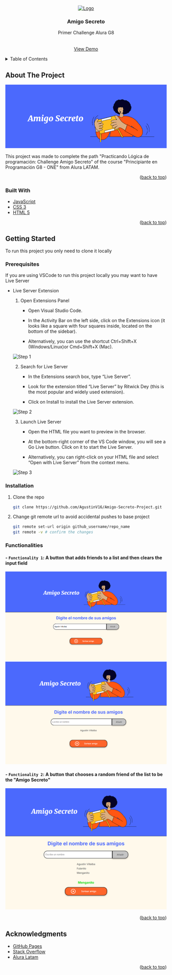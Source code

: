 <!-- Improved compatibility of back to top link: See: https://github.com/othneildrew/Best-README-Template/pull/73 -->
<a id="readme-top"></a>
<!--
*** Thanks for checking out the Best-README-Template. If you have a suggestion
*** that would make this better, please fork the repo and create a pull request
*** or simply open an issue with the tag "enhancement".
*** Don't forget to give the project a star!
*** Thanks again! Now go create something AMAZING! :D
-->



<!-- PROJECT SHIELDS -->
<!--
*** I'm using markdown "reference style" links for readability.
*** Reference links are enclosed in brackets [ ] instead of parentheses ( ).
*** See the bottom of this document for the declaration of the reference variables
*** for contributors-url, forks-url, etc. This is an optional, concise syntax you may use.
*** https://www.markdownguide.org/basic-syntax/#reference-style-links
-->


<!-- PROJECT LOGO -->
<br />
<div align="center">
  <a href="https://github.com/github_username/repo_name">
    <img src="https://play-lh.googleusercontent.com/yDjaHCaOn_O89vnY7eOKH6ElEBtJrmN2CSI4yhiP1_GVC2zrxXWSFGxO0lt9-CU0mV4" alt="Logo" width="80" height="80">
  </a>

<h3 align="center">Amigo Secreto</h3>

  <p align="center">
    Primer Challenge Alura G8
    <br />
    <br />
    <br />
    <a href="https://agustinv16.github.io/Amigo-Secreto-Project/">View Demo</a>
  </p>
</div>



<!-- TABLE OF CONTENTS -->
<details>
  <summary>Table of Contents</summary>
  <ol>
    <li>
      <a href="#about-the-project">About The Project</a>
      <img>
      <ul>
        <li><a href="#built-with">Built With</a></li>
      </ul>
    </li>
    <li>
      <a href="#getting-started">Getting Started</a>
      <ul>
        <li><a href="#prerequisites">Prerequisites</a></li>
        <li><a href="#installation">Installation</a></li>
        <li><a href="#functionalities">Funtionalities</a></li>
      </ul>
    </li>
    <li><a href="#acknowledgments">Acknowledgments</a></li>
  </ol>
</details>



<!-- ABOUT THE PROJECT -->
## About The Project

![Imagen](assets/README/Captura.PNG)

This project was made to complete the path "Practicando Lógica de programación: Challenge Amigo Secreto" of the course "Principiante en Programación G8 - ONE" from Alura LATAM.

<p align="right">(<a href="#readme-top">back to top</a>)</p>



### Built With

* [JavaScript](https://img.shields.io/badge/JavaScript-323330?style=for-the-badge&logo=javascript&logoColor=F7DF1E)
* [CSS 3](https://img.shields.io/badge/CSS3-1572B6?style=for-the-badge&logo=css3&logoColor=white)
* [HTML 5](https://img.shields.io/badge/HTML5-E34F26?style=for-the-badge&logo=html5&logoColor=white)

<p align="right">(<a href="#readme-top">back to top</a>)</p>



<!-- GETTING STARTED -->
## Getting Started

To run this project you only need to clone it locally

### Prerequisites 

If you are using VSCode to run this project locally you may want to have Live Server

* Live Server Extension

  1. Open Extensions Panel

      * Open Visual Studio Code.

      * In the Activity Bar on the left side, click on the Extensions icon (it looks like a square with four squares inside, located on the bottom of the sidebar).

      * Alternatively, you can use the shortcut Ctrl+Shift+X (Windows/Linux)or Cmd+Shift+X (Mac).
  
    ![Step 1](https://media.geeksforgeeks.org/wp-content/uploads/20221201182629/Enableliveserver1.jpg)

  2. Search for Live Server

      * In the Extensions search box, type “Live Server”.

      * Look for the extension titled “Live Server” by Ritwick Dey (this is  the most popular and widely used extension).

      * Click on Install to install the Live Server extension.

    ![Step 2](https://media.geeksforgeeks.org/wp-content/uploads/20221201183122/Enablingliveserver2.jpg)

  3. Launch Live Server

      * Open the HTML file you want to preview in the browser.

      * At the bottom-right corner of the VS Code window, you will see a Go Live button. Click on it to start the Live Server.

      * Alternatively, you can right-click on your HTML file and select “Open with Live Server” from the context menu.

    ![Step 3](https://media.geeksforgeeks.org/wp-content/uploads/20221201183647/Enableliveserver4.jpg)

### Installation

1. Clone the repo
   ```sh
   git clone https://github.com/AgustinV16/Amigo-Secreto-Project.git
   ```
2. Change git remote url to avoid accidental pushes to base project
   ```sh
   git remote set-url origin github_username/repo_name
   git remote -v # confirm the changes
   ```

### Functionalities 

#### - `Functionality 1`: A button that adds friends to a list and then clears the input field

  ![Button](assets/README/Captura2.PNG)
  ![List](assets/README/Captura3.PNG)

#### - `Functionality 2`: A button that chooses a random friend of the list to be the "Amigo Secreto"

  ![Random](assets/README/Captura4.PNG)

<p align="right">(<a href="#readme-top">back to top</a>)</p>


<!-- ACKNOWLEDGMENTS -->
## Acknowledgments

* [GitHub Pages](https://pages.github.com)
* [Stack Overflow](https://stackoverflow.com)
* [Alura Latam](https://app.aluracursos.com)

<p align="right">(<a href="#readme-top">back to top</a>)</p>
